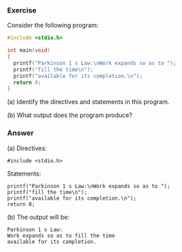 ### Exercise

Consider the following program:

```c
#include <stdio.h>

int main(void)
{
  printf("Parkinson 1 s Law:\nWork expands so as to ");
  printf("fill the time\n");
  printf("available for its completion.\n");
  return 0;
}
```

(a) Identify the directives and statements in this program.

(b) What output does the program produce?

### Answer

(a)
Directives:
```
#include <stdio.h>
```

Statements:
```
printf("Parkinson 1 s Law:\nWork expands so as to ");
printf("fill the time\n");
printf("available for its completion.\n");
return 0;
```


(b)
The output will be:
```
Parkinson 1 s Law:
Work expands so as to fill the time
available for its completion.

```
